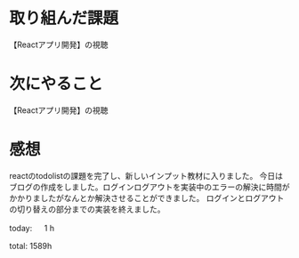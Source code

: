 # 取り組んだ課題
【Reactアプリ開発】の視聴

# 次にやること
【Reactアプリ開発】の視聴

# 感想
reactのtodolistの課題を完了し、新しいインプット教材に入りました。
今日はブログの作成をしました。ログインログアウトを実装中のエラーの解決に時間がかかりましたがなんとか解決させることができました。
ログインとログアウトの切り替えの部分までの実装を終えました。

today: 　 1 h

total: 1589h
